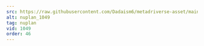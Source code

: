 ```yaml
---
src: https://raw.githubusercontent.com/Dadaism6/metadriverse-asset/main/script-nuplan-output-newcompressed/nuplan_1049.mp4
alt: nuplan_1049
tag: nuplan
vid: 1049
order: 46
---
```


